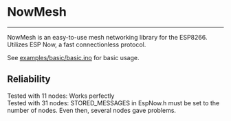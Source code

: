 # NowMesh
---

NowMesh is an easy-to-use mesh networking library for the ESP8266.
Utilizes ESP Now, a fast connectionless protocol.

See [examples/basic/basic.ino](https://github.com/chuckwagoncomputing/NowMesh/blob/master/examples/basic/basic.ino) for basic usage.

## Reliability
Tested with 11 nodes: Works perfectly  
Tested with 31 nodes: STORED_MESSAGES in EspNow.h must be set to the number of nodes. Even then, several nodes gave problems.
